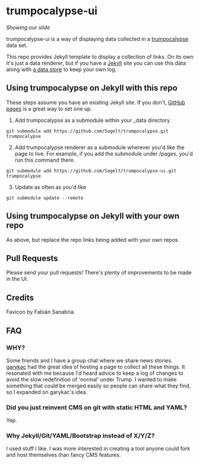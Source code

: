 # trumpocalypse-ui
_Showing our slide_

trumpocalypse-ui is a way of displaying data collected in a [trumpocalypse](https://github.com/Sagelt/trumpocalypse) data set.

This repo provides Jekyll template to display a collection of links. On its own it's just a data renderer, but if you have a [Jekyll](https://jekyllrb.com/) site you can use this data along with [a data store](https://github.com/Sagelt/trumpocalypse) to keep your own log.

## Using trumpocalypse on Jekyll with this repo

These steps assume you have an existing Jekyll site. If you don't, [GitHub pages](https://pages.github.com/) is a great way to set one up.

1. Add trumpocalypse as a submodule within your \_data directory
```
git submodule add https://github.com/Sagelt/trumpocalypse.git trumpocalypse
```
2. Add trumpocalypse renderer as a submodule wherever you'd like the page to live. For example, if you add the submodule under /pages, you'd run this command there.
```
git submodule add https://github.com/Sagelt/trumpocalypse-ui.git trumpocalypse
```
3. Update as often as you'd like
```
git submodule update --remote
```

## Using trumpocalypse on Jekyll with your own repo

As above, but replace the repo links being added with your own repos.

## Pull Requests

Please send your pull requests! There's plenty of improvements to be made in the UI.

## Credits
Favicon by Fabián Sanabria.

## FAQ

### WHY?

Some friends and I have a group chat where we share news stories. [garykac](https://github.com/garykac) had the great idea of hosting a page to collect all these things. It resonated with me because I'd heard advice to keep a log of changes to avoid the slow redefinition of 'normal' under Trump. I wanted to make something that could be merged easily so people can share what they find, so I expanded on garykac's idea.

### Did you just reinvent CMS on git with static HTML and YAML?

Yep. 

### Why Jekyll/Git/YAML/Bootstrap instead of X/Y/Z?

I used stuff I like. I was more interested in creating a tool anyone could fork and host themselves than fancy CMS features.
